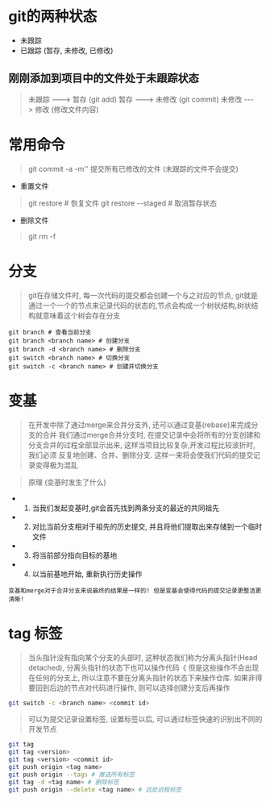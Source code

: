 # git的两种状态
* 未跟踪
* 已跟踪 (暂存, 未修改, 已修改)

## 刚刚添加到项目中的文件处于未跟踪状态
> 未跟踪 ---> 暂存 (git add)
> 暂存 ---> 未修改 (git commit)
> 未修改 ---> 修改 (修改文件内容)


# 常用命令
> git commit -a -m''  提交所有已修改的文件 (未跟踪的文件不会提交)

* 重置文件
> git restore <filename> # 恢复文件
> git restore --staged <filename> # 取消暂存状态 

* 删除文件
> git rm <filename> -f


# 分支
> git在存储文件时, 每一次代码的提交都会创建一个与之对应的节点, git就是通过一个一个的节点来记录代码的状态的,节点会构成一个树状结构,树状结构就意味着这个树会存在分支

```shell
git branch # 查看当前分支
git branch <branch name> # 创建分支
git branch -d <branch name> # 删除分支
git switch <branch name> # 切换分支
git switch -c <branch name> # 创建并切换分支
```

# 变基
> 在开发中除了通过merge来合并分支外, 还可以通过变基(rebase)来完成分支的合并
> 我们通过merge合并分支时, 在提交记录中会将所有的分支创建和分支合并的过程全部显示出来, 这样当项目比较复杂,开发过程比较波折时, 我们必须
> 反复地创建、合并、删除分支. 这样一来将会使我们代码的提交记录变得极为混乱

> 原理 (变基时发生了什么)
* 1. 当我们发起变基时,git会首先找到两条分支的最近的共同祖先
* 2. 对比当前分支相对于祖先的历史提交, 并且将他们提取出来存储到一个临时文件
* 3. 将当前部分指向目标的基地
* 4. 以当前基地开始, 重新执行历史操作

```text
变基和merge对于合并分支来说最终的结果是一样的! 但是变基会使得代码的提交记录更整洁更清晰!
```


# tag 标签
> 当头指针没有指向某个分支的头部时, 这种状态我们称为分离头指针(Head detached), 分离头指针的状态下也可以操作代码《 但是这些操作不会出现在任何的分支上, 所以注意不要在分离头指针的状态下来操作仓库.
> 如果非得要回到后边的节点对代码进行操作, 则可以选择创建分支后再操作
```bash
git switch -c <branch name> <commit id>
```

> 可以为提交记录设置标签, 设置标签以后, 可以通过标签快速的识别出不同的开发节点
```bash
git tag
git tag <version>
git tag <version> <commit id>
git push origin <tag name>
git push origin --tags # 推送所有标签
git tag -d <tag name> # 删除标签
git push origin --delete <tag name> # 远处远程标签
```
